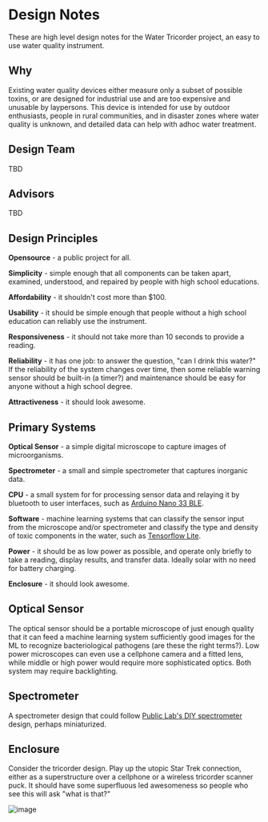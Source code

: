 Design Notes
============

These are high level design notes for the Water Tricorder project, an easy to use water quality instrument. 

Why
---

Existing water quality devices either measure only a subset of possible toxins, or are designed for industrial use and are too expensive and unusable by laypersons. This device is intended for use by outdoor enthusiasts, people in rural communities, and in disaster zones where water quality is unknown, and detailed data can help with adhoc water treatment. 


Design Team
-----------

TBD

Advisors
--------

TBD

Design Principles
-----------------

**Opensource** - a public project for all. 

**Simplicity** - simple enough that all components can be taken apart, examined, understood, and
repaired by people with high school educations.

**Affordability** - it shouldn't cost more than $100.

**Usability** - it should be simple enough that people without a high school
education can reliably use the instrument.

**Responsiveness** - it should not take more than 10 seconds to provide
a reading.

**Reliability** - it has one job: to answer the question, "can I drink this water?" If
the reliability of the system changes over time, then some reliable warning sensor should be built-in (a timer?) and maintenance should be easy for anyone without a high school degree.

**Attractiveness** - it should look awesome.

Primary Systems
---------------

**Optical Sensor** - a simple digital microscope to capture images of microorganisms.

**Spectrometer** - a small and simple spectrometer that captures inorganic data.

**CPU** - a small system for for processing sensor data and relaying it by bluetooth 
to user interfaces, such as [Arduino Nano 33 BLE](https://store.arduino.cc/products/arduino-nano-33-ble-sense).

**Software** - machine learning systems that can classify the sensor input from the
microscope and/or spectrometer and classify the type and density of toxic
components in the water, such as [Tensorflow Lite](https://www.tensorflow.org/lite/microcontrollers).

**Power** - it should be as low power as possible, and operate only briefly to take a reading, display results, and transfer data. Ideally solar with no need for battery charging. 

**Enclosure** - it should look awesome.


Optical Sensor
--------------

The optical sensor should be a portable microscope of just enough quality that
it can feed a machine learning system sufficiently good images for the ML to
recognize bacteriological pathogens (are these the right terms?). Low power
microscopes can even use a cellphone camera and a fitted lens, while middle 
or high power would require more sophisticated optics. Both system may require
backlighting.


Spectrometer
------------

A spectrometer design that could follow [Public Lab's DIY spectrometer](https://publiclab.org/wiki/spectrometry) design,
perhaps miniaturized.


Enclosure
---------

Consider the tricorder design. Play up the utopic Star Trek connection, either
as a superstructure over a cellphone or a wireless tricorder scanner puck. It
should have some superfluous led awesomeness so people who see this 
will ask "what is that?"

![image](https://trekcentral-net.cdn.ampproject.org/i/s/trekcentral.net/wp-content/uploads/2022/11/915416-1501x1536.png)
